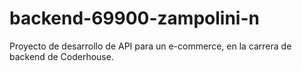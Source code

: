 # backend-69900-zampolini-n
Proyecto de desarrollo de  API para un e-commerce, en la carrera de backend de Coderhouse.
